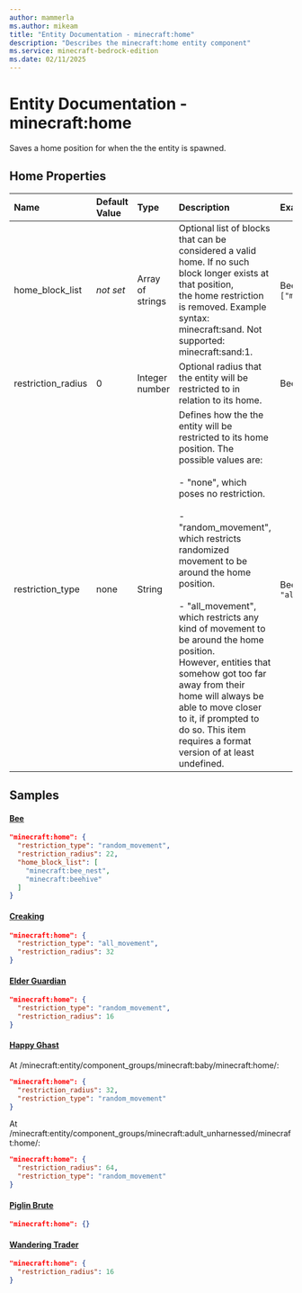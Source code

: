 ```yaml
---
author: mammerla
ms.author: mikeam
title: "Entity Documentation - minecraft:home"
description: "Describes the minecraft:home entity component"
ms.service: minecraft-bedrock-edition
ms.date: 02/11/2025 
---
```


# Entity Documentation - minecraft:home

Saves a home position for when the the entity is spawned.


## Home Properties

|Name       |Default Value |Type |Description |Example Values |
|:----------|:-------------|:----|:-----------|:------------- |
| home_block_list | *not set* | Array of strings | Optional list of blocks that can be considered a valid home. If no such block longer exists at that position, <br>											the home restriction is removed. Example syntax: minecraft:sand. Not supported: minecraft:sand:1. | Bee: `["minecraft:bee_nest","minecraft:beehive"]` | 
| restriction_radius | 0 | Integer number | Optional radius that the entity will be restricted to in relation to its home. | Bee: `22`, Creaking: `32`, Elder Guardian: `16` | 
| restriction_type | none | String | Defines how the the entity will be restricted to its home position. The possible values are: <br>												<br>- "none", which poses no restriction. <br>												<br>- "random_movement", which restricts randomized movement to be around the home position. <br>												<br>- "all_movement", which restricts any kind of movement to be around the home position. <br>													However, entities that somehow got too far away from their home will always be able to move closer to it, if prompted to do so. This item requires a format version of at least undefined. | Bee: `"random_movement"`, Creaking: `"all_movement"` | 

## Samples

#### [Bee](https://github.com/Mojang/bedrock-samples/tree/preview/behavior_pack/entities/bee.json)


```json
"minecraft:home": {
  "restriction_type": "random_movement",
  "restriction_radius": 22,
  "home_block_list": [
    "minecraft:bee_nest",
    "minecraft:beehive"
  ]
}
```

#### [Creaking](https://github.com/Mojang/bedrock-samples/tree/preview/behavior_pack/entities/creaking.json)


```json
"minecraft:home": {
  "restriction_type": "all_movement",
  "restriction_radius": 32
}
```

#### [Elder Guardian](https://github.com/Mojang/bedrock-samples/tree/preview/behavior_pack/entities/elder_guardian.json)


```json
"minecraft:home": {
  "restriction_type": "random_movement",
  "restriction_radius": 16
}
```

#### [Happy Ghast](https://github.com/Mojang/bedrock-samples/tree/preview/behavior_pack/entities/happy_ghast.json)

At /minecraft:entity/component_groups/minecraft:baby/minecraft:home/: 

```json
"minecraft:home": {
  "restriction_radius": 32,
  "restriction_type": "random_movement"
}
```

At /minecraft:entity/component_groups/minecraft:adult_unharnessed/minecraft:home/: 

```json
"minecraft:home": {
  "restriction_radius": 64,
  "restriction_type": "random_movement"
}
```

#### [Piglin Brute](https://github.com/Mojang/bedrock-samples/tree/preview/behavior_pack/entities/piglin_brute.json)


```json
"minecraft:home": {}
```

#### [Wandering Trader](https://github.com/Mojang/bedrock-samples/tree/preview/behavior_pack/entities/wandering_trader.json)


```json
"minecraft:home": {
  "restriction_radius": 16
}
```
